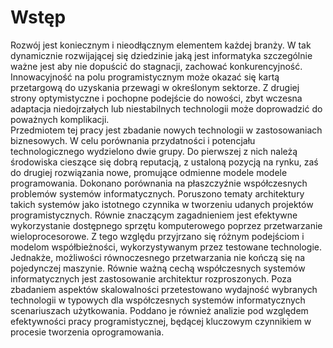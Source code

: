 # Wstęp

Rozwój jest koniecznym i nieodłącznym elementem każdej branży. W tak dynamicznie rozwijającej się dziedzinie jaką jest informatyka szczególnie ważne jest aby nie dopuścić do stagnacji, zachować konkurencyjność. Innowacyjność na polu programistycznym może okazać się kartą przetargową do uzyskania przewagi w określonym sektorze. Z drugiej strony optymistyczne i pochopne podejście do nowości, zbyt wczesna adaptacja niedojrzałych lub niestabilnych technologii może doprowadzić do poważnych komplikacji.  
Przedmiotem tej pracy jest zbadanie nowych technologii w zastosowaniach biznesowych. W celu porównania przydatności i potencjału technologicznego wydzielono dwie grupy. Do pierwszej z nich należą środowiska cieszące się dobrą reputacją, z ustaloną pozycją na rynku, zaś do drugiej rozwiązania nowe, promujące odmienne modele modele programowania. Dokonano porównania na płaszczyźnie współczesnych problemów systemów informatycznych. Poruszono tematy architektury takich systemów jako istotnego czynnika w tworzeniu udanych projektów programistycznych. Równie znaczącym zagadnieniem jest efektywne wykorzystanie dostępnego sprzętu komputerowego poprzez przetwarzanie wieloprocesorowe. Z tego względu przyjrzano się różnym podejściom i modelom współbieżności, wykorzystywanym przez testowane technologie. Jednakże, możliwości równoczesnego przetwarzania nie kończą się na pojedynczej maszynie. Równie ważną cechą współczesnych systemów informatycznych jest zastosowanie architektur rozproszonych. Poza zbadaniem aspektów skalowalności przetestowano wydajność wybranych technologii w typowych dla współczesnych systemów informatycznych scenariuszach użytkowania. Poddano je również analizie pod względem efektywności pracy programistycznej, będącej kluczowym czynnikiem w procesie tworzenia oprogramowania.